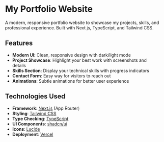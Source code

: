 # My Portfolio Website

A modern, responsive portfolio website to showcase my projects, skills, and professional experience. Built with Next.js, TypeScript, and Tailwind CSS.

## Features

- **Modern UI**: Clean, responsive design with dark/light mode
- **Project Showcase**: Highlight your best work with screenshots and details
- **Skills Section**: Display your technical skills with progress indicators
- **Contact Form**: Easy way for visitors to reach out
- **Animations**: Subtle animations for better user experience

## Technologies Used

- **Framework**: [Next.js](https://nextjs.org/) (App Router)
- **Styling**: [Tailwind CSS](https://tailwindcss.com/)
- **Type Checking**: [TypeScript](https://www.typescriptlang.org/)
- **UI Components**: [shadcn/ui](https://ui.shadcn.com/)
- **Icons**: [Lucide](https://lucide.dev/)
- **Deployment**: [Vercel](https://vercel.com/)